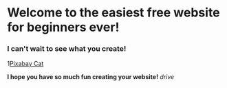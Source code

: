 # Welcome to the easiest free website for beginners ever!

### I can't wait to see what you create!

1[Pixabay Cat](pixabay_Free-Photos.jpg)

**I hope you have so much fun creating your website!**
*drive*
